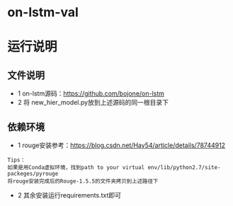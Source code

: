 # on-lstm-val
# 运行说明
## 文件说明
* 1 on-lstm源码：https://github.com/bojone/on-lstm
* 2 将 new_hier_model.py放到上述源码的同一根目录下

## 依赖环境
* 1 rouge安装参考：https://blog.csdn.net/Hay54/article/details/78744912
````
Tips：
如果是用Conda虚拟环境，找到path to your virtual env/lib/python2.7/site-packeges/pyrouge
将rouge安装完成后的Rouge-1.5.5的文件夹拷贝到上述路径下
`````
* 2 其余安装运行requirements.txt即可

